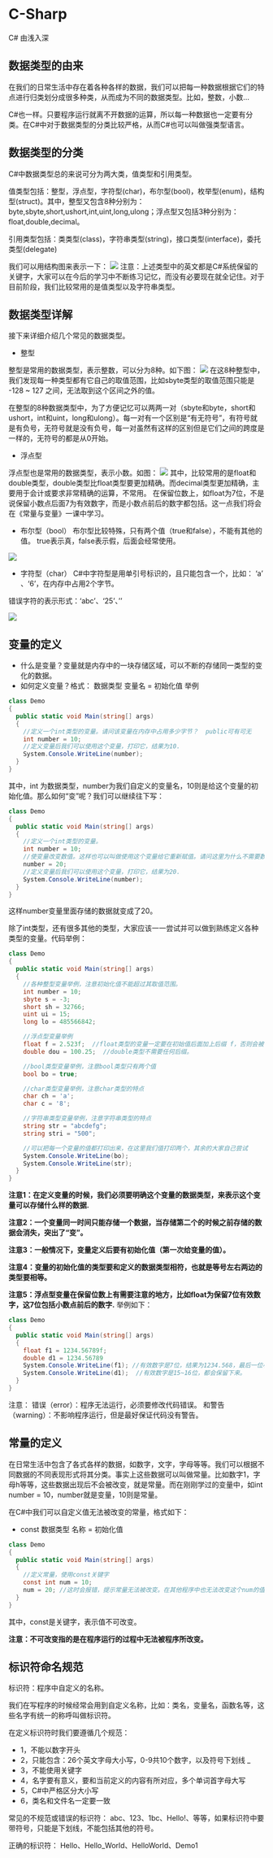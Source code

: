 # C-Sharp
C# 由浅入深

## 数据类型的由来
在我们的日常生活中存在着各种各样的数据，我们可以把每一种数据根据它们的特点进行归类划分成很多种类，从而成为不同的数据类型。比如，整数，小数…

C#也一样。只要程序运行就离不开数据的运算，所以每一种数据也一定要有分类。在C#中对于数据类型的分类比较严格，从而C#也可以叫做强类型语言。

## 数据类型的分类
C#中数据类型总的来说可分为两大类，值类型和引用类型。

值类型包括：整型，浮点型，字符型(char)，布尔型(bool)，枚举型(enum)，结构型(struct)。其中，整型又包含8种分别为：byte,sbyte,short,ushort,int,uint,long,ulong；浮点型又包括3种分别为：float,double,decimal。

引用类型包括：类类型(class)，字符串类型(string)，接口类型(interface)，委托类型(delegate)

我们可以用结构图来表示一下：
![](http://nts.newbieol.com/static/k30/unity_csharp/2,%E6%95%B0%E6%8D%AE%E7%B1%BB%E5%9E%8B/images/01.png)
注意：上述类型中的英文都是C#系统保留的关键字，大家可以在今后的学习中不断练习记忆，而没有必要现在就全记住。对于目前阶段，我们比较常用的是值类型以及字符串类型。

## 数据类型详解
接下来详细介绍几个常见的数据类型。
* 整型

整型是常用的数据类型，表示整数，可以分为8种。如下图：
![](http://nts.newbieol.com/static/k30/unity_csharp/2,%E6%95%B0%E6%8D%AE%E7%B1%BB%E5%9E%8B/images/02.png)
在这8种整型中，我们发现每一种类型都有它自己的取值范围，比如sbyte类型的取值范围只能是 -128 ~ 127 之间，无法取到这个区间之外的值。

在整型的8种数据类型中，为了方便记忆可以两两一对（sbyte和byte，short和ushort，int和uint，long和ulong）。每一对有一个区别是“有无符号”，有符号就是有负号，无符号就是没有负号，每一对虽然有这样的区别但是它们之间的跨度是一样的，无符号的都是从0开始。

* 浮点型

浮点型也是常用的数据类型，表示小数。如图：
![](http://nts.newbieol.com/static/k30/unity_csharp/2,%E6%95%B0%E6%8D%AE%E7%B1%BB%E5%9E%8B/images/04.png)
其中，比较常用的是float和double类型，double类型比float类型要更加精确。而decimal类型更加精确，主要用于会计或要求非常精确的运算，不常用。
在保留位数上，如float为7位，不是说保留小数点后面7为有效数字，而是小数点前后的数字都包括。这一点我们将会在《常量与变量》一课中学习。

* 布尔型（bool）
布尔型比较特殊，只有两个值（true和false），不能有其他的值。
true表示真，false表示假，后面会经常使用。

![](http://nts.newbieol.com/static/k30/unity_csharp/2,%E6%95%B0%E6%8D%AE%E7%B1%BB%E5%9E%8B/images/05.png)

* 字符型（char）
C#中字符型是用单引号标识的，且只能包含一个，比如： ‘a’ 、‘6’，在内存中占用2个字节。

错误字符的表示形式：‘abc’、‘25’、’’

![](http://nts.newbieol.com/static/k30/unity_csharp/2,%E6%95%B0%E6%8D%AE%E7%B1%BB%E5%9E%8B/images/06.png)

## 变量的定义

* 什么是变量？变量就是内存中的一块存储区域，可以不断的存储同一类型的变化的数据。
* 如何定义变量？格式： 数据类型 变量名 = 初始化值
举例
```c#
class Demo
{
  public static void Main(string[] args)
  {
    //定义一个int类型的变量。请问该变量在内存中占用多少字节？  public可有可无
    int number = 10;
    //定义变量后我们可以使用这个变量，打印它，结果为10.
    System.Console.WriteLine(number);
  }
}
```
其中，int 为数据类型，number为我们自定义的变量名，10则是给这个变量的初始化值。那么如何“变”呢？我们可以继续往下写：
```c#
class Demo
{
  public static void Main(string[] args)
  {
    //定义一个int类型的变量。
    int number = 10;
    //使变量改变数值。这样也可以叫做使用这个变量给它重新赋值。请问这里为什么不需要数据类型？
    number = 20;
    //定义变量后我们可以使用这个变量，打印它，结果为20.
    System.Console.WriteLine(number);
  }
}
```
这样number变量里面存储的数据就变成了20。

除了int类型，还有很多其他的类型，大家应该一一尝试并可以做到熟练定义各种类型的变量。代码举例：
```c#
class Demo
{
  public static void Main(string[] args)
  {
    //各种整型变量举例，注意初始化值不能超过其取值范围。
    int number = 10;
    sbyte s = -3;
    short sh = 32766;
    uint ui = 15;
    long lo = 485566842;

    //浮点型变量举例
    float f = 2.523f;  //float类型的变量一定要在初始值后面加上后缀 f，否则会被认为是double类型导致等号左右两边类型不一样而报错。
    double dou = 100.25;  //double类型不需要任何后缀。

    //bool类型变量举例，注意bool类型只有两个值
    bool bo = true;

    //char类型变量举例，注意char类型的特点
    char ch = 'a';
    char c = '8';

    //字符串类型变量举例，注意字符串类型的特点
    string str = "abcdefg";
    string stri = "500";

    //可以把每一个变量的值都打印出来，在这里我们值打印两个，其余的大家自己尝试
    System.Console.WriteLine(bo);
    System.Console.WriteLine(str);
  }
}
```

**注意1：在定义变量的时候，我们必须要明确这个变量的数据类型，来表示这个变量可以存储什么样的数据.**

**注意2：一个变量同一时间只能存储一个数据，当存储第二个的时候之前存储的数据会消失，突出了“变”。**

**注意3：一般情况下，变量定义后要有初始化值（第一次给变量的值）。**

**注意4：变量的初始化值的类型要和定义的数据类型相符，也就是等号左右两边的类型要相等。**

**注意5：浮点型变量在保留位数上有需要注意的地方，比如float为保留7位有效数字，这7位包括小数点前后的数字.** 
举例如下：
```c#
class Demo
{
  public static void Main(string[] args)
  {
    float f1 = 1234.56789f;
    double d1 = 1234.56789
    System.Console.WriteLine(f1); //有效数字是7位，结果为1234.568，最后一位小数会四舍五入
    System.Console.WriteLine(d1);  //有效数字是15~16位，都会保留下来。
  }
}
```
注意：
错误（error）：程序无法运行，必须要修改代码错误。
和警告（warning）：不影响程序运行，但是最好保证代码没有警告。

## 常量的定义

在日常生活中包含了各式各样的数据，如数字，文字，字母等等。我们可以根据不同数据的不同表现形式将其分类。事实上这些数据可以叫做常量。比如数字1，字母h等等，这些数据出现后不会被改变，就是常量。而在刚刚学过的变量中，如int number = 10，number就是变量，10则是常量。

在C#中我们可以自定义值无法被改变的常量，格式如下：
* const 数据类型 名称 = 初始化值
```c#
class Demo
{
  public static void Main(string[] args)
  {
    //定义常量，使用const关键字
    const int num = 10;
    num = 20; //这时会报错，提示常量无法被改变。在其他程序中也无法改变这个num的值。
  }
}
```
其中，const是关键字，表示值不可改变。

**注意：不可改变指的是在程序运行的过程中无法被程序所改变。**

##  标识符命名规范

标识符：程序中自定义的名称。

我们在写程序的时候经常会用到自定义名称，比如：类名，变量名，函数名等，这些名字有统一的称呼叫做标识符。

在定义标识符时我们要遵循几个规范：
* 1，不能以数字开头
* 2，只能包含：26个英文字母大小写，0-9共10个数字，以及符号下划线 _
* 3，不能使用关键字
* 4，名字要有意义，要和当前定义的内容有所对应，多个单词首字母大写
* 5，C#中严格区分大小写
* 6，类名和文件名一定要一致

常见的不规范或错误的标识符：
abc、123、1bc、Hello!、等等，如果标识符中要带符号，只能是下划线，不能包括其他的符号。

正确的标识符：
Hello、Hello_World、HelloWorld、Demo1
